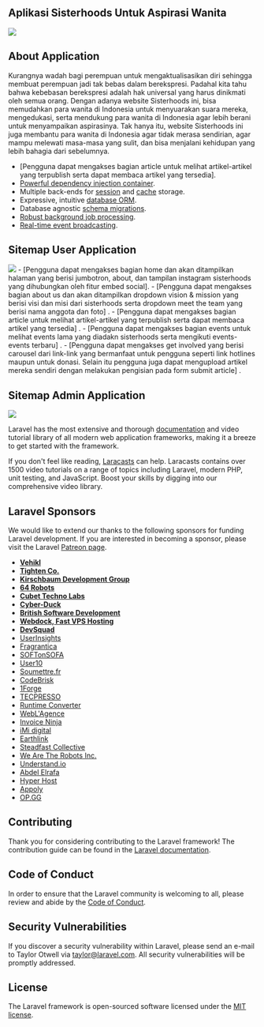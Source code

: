 ## Aplikasi Sisterhoods Untuk Aspirasi Wanita
<img src=public/layouts/img/Home.png/>

## About Application
Kurangnya wadah bagi perempuan untuk mengaktualisasikan diri sehingga membuat perempuan jadi tak bebas dalam berekspresi. Padahal kita tahu bahwa kebebasan berekspresi adalah hak universal yang harus dinikmati oleh semua orang. Dengan adanya website Sisterhoods ini, bisa memudahkan para wanita di Indonesia untuk menyuarakan suara mereka, mengedukasi, serta mendukung para wanita di Indonesia agar lebih berani untuk menyampaikan aspirasinya. Tak hanya itu, website Sisterhoods ini juga membantu para wanita di Indonesia agar tidak merasa sendirian, agar mampu melewati masa-masa yang sulit, dan bisa menjalani kehidupan yang lebih bahagia dari sebelumnya. 


- [Pengguna dapat mengakses bagian article untuk melihat artikel-artikel yang terpublish serta dapat membaca artikel yang tersedia].
- [Powerful dependency injection container](https://laravel.com/docs/container).
- Multiple back-ends for [session](https://laravel.com/docs/session) and [cache](https://laravel.com/docs/cache) storage.
- Expressive, intuitive [database ORM](https://laravel.com/docs/eloquent).
- Database agnostic [schema migrations](https://laravel.com/docs/migrations).
- [Robust background job processing](https://laravel.com/docs/queues).
- [Real-time event broadcasting](https://laravel.com/docs/broadcasting).

## Sitemap User Application
<img src=public/layouts/img/sitemapuser.png/>
- [Pengguna dapat mengakses bagian home dan akan ditampilkan halaman yang berisi jumbotron, about, dan tampilan instagram sisterhoods yang dihubungkan oleh fitur embed social].
- [Pengguna dapat mengakses bagian about us dan akan ditampilkan dropdown vision & mission yang berisi visi dan misi dari sisterhoods serta dropdown meet the team yang berisi nama anggota dan foto] .
- [Pengguna dapat mengakses bagian article untuk melihat artikel-artikel yang terpublish serta dapat membaca artikel yang tersedia] .
- [Pengguna dapat mengakses bagian events untuk melihat events lama yang diadakn sisterhoods serta mengikuti events-events terbaru] .
- [Pengguna dapat mengakses get involved yang berisi carousel dari link-link yang bermanfaat untuk pengguna seperti link hotlines maupun untuk donasi. Selain itu pengguna juga dapat mengupload artikel mereka sendiri dengan melakukan pengisian pada form submit article] .

## Sitemap Admin Application
<img src=public/layouts/img/sitemapadmin.png/>

Laravel has the most extensive and thorough [documentation](https://laravel.com/docs) and video tutorial library of all modern web application frameworks, making it a breeze to get started with the framework.

If you don't feel like reading, [Laracasts](https://laracasts.com) can help. Laracasts contains over 1500 video tutorials on a range of topics including Laravel, modern PHP, unit testing, and JavaScript. Boost your skills by digging into our comprehensive video library.

## Laravel Sponsors

We would like to extend our thanks to the following sponsors for funding Laravel development. If you are interested in becoming a sponsor, please visit the Laravel [Patreon page](https://patreon.com/taylorotwell).

- **[Vehikl](https://vehikl.com/)**
- **[Tighten Co.](https://tighten.co)**
- **[Kirschbaum Development Group](https://kirschbaumdevelopment.com)**
- **[64 Robots](https://64robots.com)**
- **[Cubet Techno Labs](https://cubettech.com)**
- **[Cyber-Duck](https://cyber-duck.co.uk)**
- **[British Software Development](https://www.britishsoftware.co)**
- **[Webdock, Fast VPS Hosting](https://www.webdock.io/en)**
- **[DevSquad](https://devsquad.com)**
- [UserInsights](https://userinsights.com)
- [Fragrantica](https://www.fragrantica.com)
- [SOFTonSOFA](https://softonsofa.com/)
- [User10](https://user10.com)
- [Soumettre.fr](https://soumettre.fr/)
- [CodeBrisk](https://codebrisk.com)
- [1Forge](https://1forge.com)
- [TECPRESSO](https://tecpresso.co.jp/)
- [Runtime Converter](http://runtimeconverter.com/)
- [WebL'Agence](https://weblagence.com/)
- [Invoice Ninja](https://www.invoiceninja.com)
- [iMi digital](https://www.imi-digital.de/)
- [Earthlink](https://www.earthlink.ro/)
- [Steadfast Collective](https://steadfastcollective.com/)
- [We Are The Robots Inc.](https://watr.mx/)
- [Understand.io](https://www.understand.io/)
- [Abdel Elrafa](https://abdelelrafa.com)
- [Hyper Host](https://hyper.host)
- [Appoly](https://www.appoly.co.uk)
- [OP.GG](https://op.gg)

## Contributing

Thank you for considering contributing to the Laravel framework! The contribution guide can be found in the [Laravel documentation](https://laravel.com/docs/contributions).

## Code of Conduct

In order to ensure that the Laravel community is welcoming to all, please review and abide by the [Code of Conduct](https://laravel.com/docs/contributions#code-of-conduct).

## Security Vulnerabilities

If you discover a security vulnerability within Laravel, please send an e-mail to Taylor Otwell via [taylor@laravel.com](mailto:taylor@laravel.com). All security vulnerabilities will be promptly addressed.

## License

The Laravel framework is open-sourced software licensed under the [MIT license](https://opensource.org/licenses/MIT).

